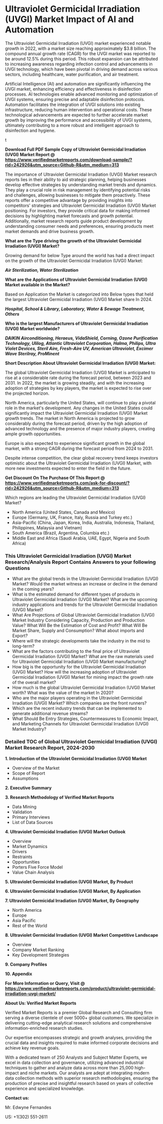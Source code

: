 <meta name="title" content="Global Ultraviolet Germicidal Irradiation (UVGI) Market Impact of AI and Automation"><meta name="description" content="The Ultraviolet Germicidal Irradiation (UVGI) market experienced notable growth in 2022, with a market size reaching approximately $3.8 billion. The compound annual gr"><meta name="title" content="Ultraviolet Germicidal Irradiation (UVGI) Market Size, Share, Scope, Trends, Growth, Opportunities, Analysis, Forecast"><h1>Ultraviolet Germicidal Irradiation (UVGI) Market Impact of AI and Automation</h1><p>The Ultraviolet Germicidal Irradiation (UVGI) market experienced notable growth in 2022, with a market size reaching approximately $3.8 billion. The compound annual growth rate (CAGR) for the UVGI market was reported to be around 12.5% during this period. This robust expansion can be attributed to increasing awareness regarding infection control and advancements in UVGI technology, which have been pivotal in driving demand across various sectors, including healthcare, water purification, and air treatment.</p><p>Artificial Intelligence (AI) and automation are significantly influencing the UVGI market, enhancing efficiency and effectiveness in disinfection processes. AI technologies enable advanced monitoring and optimization of UVGI systems, ensuring precise and adaptable disinfection protocols. Automation facilitates the integration of UVGI solutions into existing infrastructure, reducing human intervention and operational costs. These technological advancements are expected to further accelerate market growth by improving the performance and accessibility of UVGI systems, ultimately contributing to a more robust and intelligent approach to disinfection and hygiene.</p>t</p><p id="" class=""><strong>Download Full PDF Sample Copy of Ultraviolet Germicidal Irradiation (UVGI) Market Report @ <a href="https://www.verifiedmarketreports.com/download-sample/?rid=242926&utm_source=Github-R&utm_medium=313" target="_blank">https://www.verifiedmarketreports.com/download-sample/?rid=242926&utm_source=Github-R&utm_medium=313</a></strong></p><p>The importance of&nbsp;Ultraviolet Germicidal Irradiation (UVGI) Market research reports lies in their ability to aid strategic planning, helping businesses develop effective strategies by understanding market trends and dynamics. They play a crucial role in risk management by identifying potential risks and challenges, allowing businesses to mitigate them proactively. These reports offer a competitive advantage by providing insights into competitors' strategies and Ultraviolet Germicidal Irradiation (UVGI) Market positioning. For investors, they provide critical data for making informed decisions by highlighting market forecasts and growth potential. Additionally, market research reports guide product development by understanding consumer needs and preferences, ensuring products meet market demands and drive business growth.</p><p><strong>What are the&nbsp;Type driving the growth of the Ultraviolet Germicidal Irradiation (UVGI) Market?</strong></p><p id="" class="">Growing demand for below Type around the world has had a direct impact on the growth of the Ultraviolet Germicidal Irradiation (UVGI) Market:</p><em><strong>Air Sterilization, Water Sterilization</strong></em></p><strong>What are the&nbsp;Applications&nbsp;of Ultraviolet Germicidal Irradiation (UVGI) Market available in the Market?</strong></p><p id="" class="">Based on Application the Market is categorized into Below types that held the largest Ultraviolet Germicidal Irradiation (UVGI) Market share In 2024.</p><em><strong>Hospital, School & Library, Laboratory, Water & Sewage Treatment, Others</strong></em></p><strong>Who is the largest Manufacturers of Ultraviolet Germicidal Irradiation (UVGI) Market worldwide?</strong></p><p><em><strong>DAIKIN Airconditioning, Heraeus, VidaShield, Corning, Ozone Purification Technology, Ulilog, Atlantic Ultraviolet Corporation, Halma, Philips, Ultra Violet Devices, Steril Aire, Fresh-Aire UV, American Ultraviolet, Excimer Wave Sterilray, ProMinent</strong></em></p><p id="" class=""><strong>Short Description About Ultraviolet Germicidal Irradiation (UVGI) Market:</strong></p><p>The global Ultraviolet Germicidal Irradiation (UVGI) Market is anticipated to rise at a considerable rate during the forecast period, between 2023 and 2031. In 2022, the market is growing steadily, and with the increasing adoption of strategies by key players, the market is expected to rise over the projected horizon.</p><p>North America, particularly the United States, will continue to play a pivotal role in the market's development. Any changes in the United States could significantly impact the Ultraviolet Germicidal Irradiation (UVGI) Market growth trends. The market in North America is projected to grow considerably during the forecast period, driven by the high adoption of advanced technology and the presence of major industry players, creating ample growth opportunities.</p><p>Europe is also expected to experience significant growth in the global market, with a strong CAGR during the forecast period from 2024 to 2031.</p><p>Despite intense competition, the clear global recovery trend keeps investors optimistic about the Ultraviolet Germicidal Irradiation (UVGI) Market, with more new investments expected to enter the field in the future.</p><p id="" class=""><strong>Get Discount On The Purchase Of This Report @ <a href="https://www.verifiedmarketreports.com/ask-for-discount/?rid=242926&utm_source=Github-R&utm_medium=313" target="_blank">https://www.verifiedmarketreports.com/ask-for-discount/?rid=242926&utm_source=Github-R&utm_medium=313</a></strong></p>Which regions are leading the Ultraviolet Germicidal Irradiation (UVGI) Market?</p><ul><li>North America (United States, Canada and Mexico)</li><li>Europe (Germany, UK, France, Italy, Russia and Turkey etc.)</li><li>Asia-Pacific (China, Japan, Korea, India, Australia, Indonesia, Thailand, Philippines, Malaysia and Vietnam)</li><li>South America (Brazil, Argentina, Columbia etc.)</li><li>Middle East and Africa (Saudi Arabia, UAE, Egypt, Nigeria and South Africa)</li></ul><h3 id="" class="">This Ultraviolet Germicidal Irradiation (UVGI) Market Research/Analysis Report Contains Answers to your following Questions</h3><ul><li>What are the global trends in the Ultraviolet Germicidal Irradiation (UVGI) Market? Would the market witness an increase or decline in the demand in the coming years?</li><li>What is the estimated demand for different types of products in Ultraviolet Germicidal Irradiation (UVGI) Market? What are the upcoming industry applications and trends for the Ultraviolet Germicidal Irradiation (UVGI) Market?</li><li>What Are Projections of Global Ultraviolet Germicidal Irradiation (UVGI) Market Industry Considering Capacity, Production and Production Value? What Will Be the Estimation of Cost and Profit? What Will Be Market Share, Supply and Consumption? What about imports and Export?</li><li>Where will the strategic developments take the industry in the mid to long-term?</li><li>What are the factors contributing to the final price of Ultraviolet Germicidal Irradiation (UVGI) Market? What are the raw materials used for Ultraviolet Germicidal Irradiation (UVGI) Market manufacturing?</li><li>How big is the opportunity for the Ultraviolet Germicidal Irradiation (UVGI) Market? How will the increasing adoption of Ultraviolet Germicidal Irradiation (UVGI) Market for mining impact the growth rate of the overall market?</li><li>How much is the global Ultraviolet Germicidal Irradiation (UVGI) Market worth? What was the value of the market In 2020?</li><li>Who are the major players operating in the Ultraviolet Germicidal Irradiation (UVGI) Market? Which companies are the front runners?</li><li>Which are the recent industry trends that can be implemented to generate additional revenue streams?</li><li>What Should Be Entry Strategies, Countermeasures to Economic Impact, and Marketing Channels for Ultraviolet Germicidal Irradiation (UVGI) Market Industry?</li></ul><h3 id="" class="">Detailed TOC of Global Ultraviolet Germicidal Irradiation (UVGI) Market Research Report, 2024-2030</h3><p id="" class=""><strong>1. Introduction of the Ultraviolet Germicidal Irradiation (UVGI) Market</strong></p><ul><li>Overview of the Market</li><li>Scope of Report</li><li>Assumptions</li></ul><p id="" class=""><strong>2. Executive Summary</strong></p><p id="" class=""><strong>3. Research Methodology of Verified Market Reports</strong></p><ul><li>Data Mining</li><li>Validation</li><li>Primary Interviews</li><li>List of Data Sources</li></ul><p id="" class=""><strong>4. Ultraviolet Germicidal Irradiation (UVGI) Market Outlook</strong></p><ul><li>Overview</li><li>Market Dynamics</li><li>Drivers</li><li>Restraints</li><li>Opportunities</li><li>Porters Five Force Model</li><li>Value Chain Analysis</li></ul><p id="" class=""><strong>5. Ultraviolet Germicidal Irradiation (UVGI) Market, By Product</strong></p><p id="" class=""><strong>6. Ultraviolet Germicidal Irradiation (UVGI) Market, By Application</strong></p><p id="" class=""><strong>7. Ultraviolet Germicidal Irradiation (UVGI) Market, By Geography</strong></p><ul><li>North America</li><li>Europe</li><li>Asia Pacific</li><li>Rest of the World</li></ul><p id="" class=""><strong>8. Ultraviolet Germicidal Irradiation (UVGI) Market Competitive Landscape</strong></p><ul><li>Overview</li><li>Company Market Ranking</li><li>Key Development Strategies</li></ul><p id="" class=""><strong>9. Company Profiles</strong></p><p id="" class=""><strong>10. Appendix</strong></p><p id="" class=""><strong>For More Information or Query, Visit @ <a href="https://www.verifiedmarketreports.com/product/ultraviolet-germicidal-irradiation-uvgi-market/" target="_blank">https://www.verifiedmarketreports.com/product/ultraviolet-germicidal-irradiation-uvgi-market/</a></strong></p><p id="" class=""><strong>About Us: Verified Market Reports</strong></p><p id="" class="">Verified Market Reports is a premier Global Research and Consulting firm serving a diverse clientele of over 5000+ global customers. We specialize in delivering cutting-edge analytical research solutions and comprehensive information-enriched research studies.</p><p id="" class="">Our expertise encompasses strategic and growth analyses, providing the crucial data and insights required to make informed corporate decisions and achieve key revenue goals.</p><p id="" class="">With a dedicated team of 250 Analysts and Subject Matter Experts, we excel in data collection and governance, utilizing advanced industrial techniques to gather and analyze data across more than 25,000 high-impact and niche markets. Our analysts are adept at integrating modern data collection methods with superior research methodologies, ensuring the production of precise and insightful research based on years of collective experience and specialized knowledge.</p><p id="" class=""><strong>Contact us:</strong></p><p id="" class="">Mr. Edwyne Fernandes</p><p id="" class="">US: +1(302) 551-2611</p>